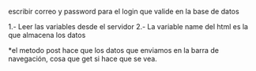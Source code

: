 escribir correo y password para el login 
que valide en la base de datos

1.- Leer las variables desde el servidor
2.- La variable name del html es la que almacena los datos

*el metodo post hace que los datos que enviamos en la barra de navegación, cosa que get si hace que se vea.
